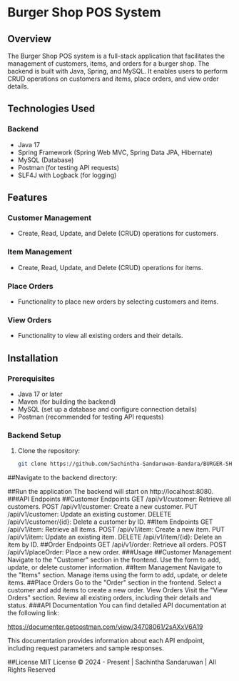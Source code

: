 # Burger Shop POS System

## Overview

The Burger Shop POS system is a full-stack application that facilitates the management of customers, items, and orders for a burger shop. The backend is built with Java, Spring, and MySQL. It enables users to perform CRUD operations on customers and items, place orders, and view order details.

## Technologies Used

### Backend
- Java 17
- Spring Framework (Spring Web MVC, Spring Data JPA, Hibernate)
- MySQL (Database)
- Postman (for testing API requests)
- SLF4J with Logback (for logging)

## Features

### Customer Management
- Create, Read, Update, and Delete (CRUD) operations for customers.

### Item Management
- Create, Read, Update, and Delete (CRUD) operations for items.

### Place Orders
- Functionality to place new orders by selecting customers and items.

### View Orders
- Functionality to view all existing orders and their details.

## Installation

### Prerequisites
- Java 17 or later
- Maven (for building the backend)
- MySQL (set up a database and configure connection details)
- Postman (recommended for testing API requests)

### Backend Setup
1. Clone the repository:
   ```bash
   git clone https://github.com/Sachintha-Sandaruwan-Bandara/BURGER-SHOP-POS-BACKEND-SPRING.git
##Navigate to the backend directory:

##Run the application
The backend will start on http://localhost:8080.
###API Endpoints
##Customer Endpoints
GET /api/v1/customer: Retrieve all customers.
POST /api/v1/customer: Create a new customer.
PUT /api/v1/customer: Update an existing customer.
DELETE /api/v1/customer/{id}: Delete a customer by ID.
##Item Endpoints
GET /api/v1/item: Retrieve all items.
POST /api/v1/item: Create a new item.
PUT /api/v1/item: Update an existing item.
DELETE /api/v1/item/{id}: Delete an item by ID.
##Order Endpoints
GET /api/v1/order: Retrieve all orders.
POST /api/v1/placeOrder: Place a new order.
###Usage
##Customer Management
Navigate to the "Customer" section in the frontend.
Use the form to add, update, or delete customer information.
##Item Management
Navigate to the "Items" section.
Manage items using the form to add, update, or delete items.
##Place Orders
Go to the "Order" section in the frontend.
Select a customer and add items to create a new order.
View Orders
Visit the "View Orders" section.
Review all existing orders, including their details and status.
###API Documentation
You can find detailed API documentation at the following link:

https://documenter.getpostman.com/view/34708061/2sAXxV6A19

This documentation provides information about each API endpoint, including request parameters and sample responses.

##License
MIT License
© 2024 - Present | Sachintha Sandaruwan | All Rights Reserved

